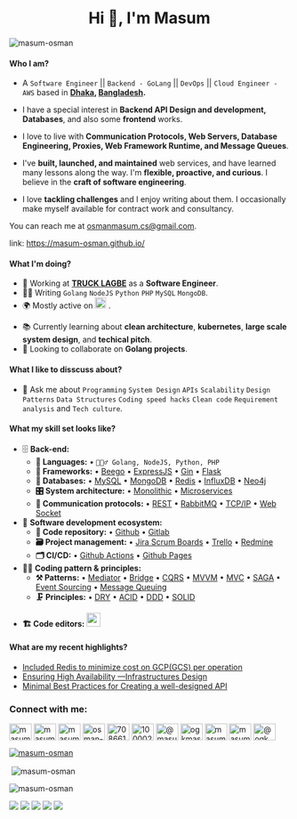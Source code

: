 
<h1 align="center">Hi 👋, I'm Masum</h1>
<p align="left"> <img src="https://komarev.com/ghpvc/?username=masum-osman&label=Profile%20views&color=0e75b6&style=flat" alt="masum-osman" /> </p>

<!-- **asadullahrifat89/asadullahrifat89** is a ✨ _special_ ✨ repository because its `README.md` (this file) appears on your GitHub profile.

Here are some ideas to get you started: -->

#### Who I am?
- A `Software Engineer` || `Backend - GoLang` || `DevOps` || `Cloud Engineer - AWS` based in **[Dhaka](https://en.wikipedia.org/wiki/Dhaka), [Bangladesh](https://en.wikipedia.org/wiki/Bangladesh).** 
- I have a special interest in **Backend API Design and development, Databases**, and also some **frontend** works. 

- I love to live with **Communication Protocols, Web Servers, Database Engineering, Proxies, Web Framework Runtime, and Message Queues**. 

- I've **built, launched, and maintained** web services, and have learned many lessons along the way. I'm **flexible, proactive, and curious**. I believe in the **craft of software engineering**.

- I love **tackling challenges** and I enjoy writing about them. I occasionally make myself available for contract work and consultancy.

You can reach me at osmanmasum.cs@gmail.com.

link: https://masum-osman.github.io/


#### What I'm doing?
- 🏢 Working at **[TRUCK LAGBE](https://trucklagbe.com/)** as a **Software Engineer**.
- 👨‍💻 Writing `Golang` `NodeJS` `Python` `PHP` `MySQL` `MongoDB`.
- 🌍 Mostly active on <a href="https://www.linkedin.com/in/masumosman/"><img src="https://cdn-icons-png.flaticon.com/512/174/174857.png" height=20></a> <!--[LinkedIn](https://www.linkedin.com/in/asadullah-rifat)--> .
<!-- and the **.NET community** -->
- 📚 Currently learning about **clean architecture**, **kubernetes**, **large scale system design**, and **techical pitch**.
- 👯 Looking to collaborate on **Golang projects**.
<!-- - 🥰 Building **[Astro-Odyssey](https://github.com/asadullahrifat89/Astro-Odyssey-Uno-Platform)**, **[Candy-Craze](https://github.com/asadullahrifat89/candy-craze-uno-platform)**, **[Hungry-Worm](https://github.com/asadullahrifat89/hungry-worm-uno-platform)**, **[Sky-Way](https://github.com/asadullahrifat89/sky-way-uno-platform)**, **[Memory-Match](https://github.com/asadullahrifat89/memory-match-uno-platform)**, **[Honk-Hero](https://github.com/asadullahrifat89/honk-hero-uno-platform)** & **[Phototis](https://github.com/asadullahrifat89/Phototis-Uno-Platform)** as pet projects. -->

#### What I like to disscuss about? 
- 💬 Ask me about `Programming` `System Design` `APIs` `Scalability` `Design Patterns` `Data Structures` `Coding speed hacks` `Clean code` `Requirement analysis` and `Tech culture`.

#### What my skill set looks like?
- 🗄️ **Back-end:**
  - **📜 Languages:** • `🧙🏻‍♂️ Golang, NodeJS, Python, PHP`
  - **🔭 Frameworks:** • [Beego](https://beego.vip/) • [ExpressJS](https://expressjs.com/) • [Gin](https://gin-gonic.com/) • [Flask](https://flask.palletsprojects.com/en/2.2.x/)
  - **💾 Databases:** • [MySQL](https://www.mysql.com/) • [MongoDB](https://www.mongodb.com/) • [Redis](https://redis.io/) • [InfluxDB](https://influx.com/) • [Neo4j](https://neo4j.com/)
  - **🎛 System architecture:** • [Monolithic](https://microservices.io/patterns/monolithic.html) • [Microservices](https://microservices.io/patterns/microservices.html)
  - **🔌 Communication protocols:** • [REST](https://docs.microsoft.com/en-us/azure/architecture/best-practices/api-design) • [RabbitMQ](https://www.rabbitmq.com/) • [TCP/IP](https://www.techtarget.com/searchnetworking/definition/TCP-IP) • [Web Socket](https://developer.mozilla.org/en-US/docs/Web/API/WebSockets_API)
- 🎡 **Software development ecosystem:**
  - **📁 Code repository:** • [Github](https://github.com/) • [Gitlab](https://gitlab.com) 
  - **🗃 Project management:** • [Jira Scrum Boards](https://www.atlassian.com/software/jira/features/scrum-boards) • [Trello](https://trello.com/) • [Redmine](https://www.redmine.org/)
  - **🗂 CI/CD:** • [Github Actions](https://github.com/features/actions) • [Github Pages](https://pages.github.com/)
- 🧙‍♂️ **Coding pattern & principles:**
  - **⚒ Patterns:**  • [Mediator](https://en.wikipedia.org/wiki/Mediator_pattern) • [Bridge](https://en.wikipedia.org/wiki/Bridge_pattern) • [CQRS](https://en.wikipedia.org/wiki/Command%E2%80%93query_separation#Command_Query_Responsibility_Separation) • [MVVM](https://en.wikipedia.org/wiki/Model%E2%80%93view%E2%80%93viewmodel) • [MVC](https://en.wikipedia.org/wiki/Model%E2%80%93view%E2%80%93controller) • [SAGA](https://microservices.io/patterns/data/saga.html) • [Event Sourcing](https://microservices.io/patterns/data/event-sourcing.html) • [Message Queuing](https://www.cloudamqp.com/blog/what-is-message-queuing.html)
  - **🗜 Principles:** • [DRY](https://en.wikipedia.org/wiki/Don%27t_repeat_yourself#:~:text=%22Don%27t%20repeat%20yourself%22,data%20normalization%20to%20avoid%20redundancy.) • [ACID](https://en.wikipedia.org/wiki/ACID) • [DDD](https://en.wikipedia.org/wiki/Domain-driven_design) • [SOLID](https://www.digitalocean.com/community/conceptual_articles/s-o-l-i-d-the-first-five-principles-of-object-oriented-design)


<!-- - 🖥 **Front-end:** 
  - **📜 Languages:** • `🧙🏻 C# 11` • `👨‍🏭 XAML` • `👨‍🔧 JavaScript` • `🧚🏻‍♂️ HTML` • `👨🏻‍🎨 CSS`
  - **🔬 Frameworks:**  
    - **🖥 Desktop:** • [Uno Platform](https://platform.uno/) • [WinUI 3](https://docs.microsoft.com/en-us/windows/apps/winui/) • [WPF](https://docs.microsoft.com/en-us/dotnet/desktop/wpf/overview/?view=netdesktop-6.0) 
    - **🌐 Web:** • [Blazor WASM](https://dotnet.microsoft.com/en-us/apps/aspnet/web-apps/blazor) • [Uno WASM](https://platform.uno/uno-platform-for-web-webassembly/) • [Open Silver](https://opensilver.net/) • [ASP.NET MVC](https://dotnet.microsoft.com/en-us/apps/aspnet/mvc)
    - **📱 Mobile:** • [Xamarin](https://dotnet.microsoft.com/en-us/apps/xamarin) • [.NET MAUI](https://docs.microsoft.com/en-us/dotnet/maui/what-is-maui) • [Uno Platform](https://platform.uno/uno-platform-for-ios-and-android/)
  - **🗳 UI toolkits:** • [Telerik](https://www.telerik.com/) • [Dev Express](https://www.devexpress.com/) • [MudBlazor](https://mudblazor.com/)
  - **📋 Reporting toolkits:** • [RDLC](https://docs.fileformat.com/reporting/rdlc/#:~:text=(.rdlc)%20Files-,What%20is%20an%20RDLC%20file%3F,used%20to%20create%20these%20files.) • [Dev Express Xtra Reporting](https://docs.devexpress.com/XtraReports/2162/reporting) • [Telerik Reporting](https://www.telerik.com/products/reporting.aspx) -->
  
- **🏗️ Code editors:**
 <a href="https://code.visualstudio.com/"><img src="https://seeklogo.com/images/V/visual-studio-code-logo-449D71944F-seeklogo.com.png" height=25></a>
  
<!-- #### What's interesting about me?  
  - 😎 I am an **ambivert** and I can speak **english** in multiple accents.
  - 🧐 I love to be very **precise** and **thorough**. I hate **procrastinating**.
  - ✍️ I write about **why a certain code is written instead of what** in the comments.
  - ⏱️ I'm a **workaholic** and drink a lot of ☕ **coffee**.
  - 😅 I just can't **resist the urge** to **explore** a new **tech** released in the **.NET** ecosystem. -->

<!--Github Stats-->


<!-- #### What companies have I worked for?
<p left="center">
  <a href="https://selisegroup.com/">
    <img src="https://selisegroup.com/wp-content/uploads/2020/11/SELISE-DIgital-Platforms-.png" height=50>
    </a> 
  <a href="https://3ssoftltd.com">
    <img src="https://encrypted-tbn0.gstatic.com/images?q=tbn:ANd9GcS0b-D5T2Flf7EDcsRtGCwK33TY8nWxldo-PoG3NGmzlGY60ZWjdNlTH42luTcRBKwg5xw&usqp=CAU" height=50>
  </a>
  <a href="https://futurestartup.com/2015/05/20/this-startup-aims-to-solve-dhakas-traffic-problem-with-an-app-but-there-is-more-to-it/">
    <img src="https://is1-ssl.mzstatic.com/image/thumb/Purple49/v4/13/7e/6d/137e6dca-2956-bfec-a0bd-57d37ab63af0/source/512x512bb.jpg" height=50> 
  </a>
  <a href="https://www.celimited.com/">
    <img src="https://celimited.com/wp-content/uploads/2022/11/logo.png" height=50 width=250>
  </a>
</p> -->

#### What are my recent highlights?
- [Included Redis to minimize cost on GCP(GCS) per operation](https://blog.devops.dev/included-redis-to-minimize-huge-cost-on-gcp-gcs-per-hit-e64112fe5f75)
- [Ensuring High Availability —Infrastructures Design](https://medium.datadriveninvestor.com/ensuring-high-availability-infrastructures-design-9cfe1bce27ae)
- [Minimal Best Practices for Creating a well-designed API](https://masum26.medium.com/minimal-best-practices-for-creating-a-well-designed-api-28e2e37a39)

<!--
#### How to get in touch with me?
<p left="center">
<a href="https://twitter.com/anonymus_7">
  <img src="https://img.shields.io/badge/twitter-%231DA1F2.svg?&style=for-the-badge&logo=twitter&logoColor=white" height=25>
</a> 
<a href="https://www.linkedin.com/in/asadullah-rifat">
  <img src="https://img.shields.io/badge/linkedin-%230077B5.svg?&style=for-the-badge&logo=linkedin&logoColor=white" height=25>
</a> 
<a href="https://www.facebook.com/Anonymus7/">
  <img src="https://img.shields.io/badge/Facebook-1877F2?style=for-the-badge&logo=facebook&logoColor=white" height=25>
</a>
<a href="mailto:asadullah.rifat@selise.ch">
  <img src="https://img.shields.io/badge/Gmail-D14836?style=for-the-badge&logo=gmail&logoColor=white" height=25>
</a>
</p>
-->
<!-- ### Blogs posts -->
<!-- BLOG-POST-LIST:START -->
<!-- BLOG-POST-LIST:END -->

<h3 align="left">Connect with me:</h3>
<p align="left">
<a href="https://codepen.io/masum-osman" target="blank"><img align="center" src="https://raw.githubusercontent.com/rahuldkjain/github-profile-readme-generator/master/src/images/icons/Social/codepen.svg" alt="masum-osman" height="30" width="40" /></a>
<a href="https://dev.to/masumosman" target="blank"><img align="center" src="https://cdn.jsdelivr.net/npm/simple-icons@3.0.1/icons/dev-dot-to.svg" alt="masumosman" height="30" width="40" /></a>
<a href="https://twitter.com/masum_osman" target="blank"><img align="center" src="https://raw.githubusercontent.com/rahuldkjain/github-profile-readme-generator/master/src/images/icons/Social/twitter.svg" alt="masum_osman" height="30" width="40" /></a>
<a href="https://linkedin.com/in/osman-gani-khan-masum-b36826b9" target="blank"><img align="center" src="https://raw.githubusercontent.com/rahuldkjain/github-profile-readme-generator/master/src/images/icons/Social/linked-in-alt.svg" alt="osman-gani-khan-masum-b36826b9" height="30" width="40" /></a>
<a href="https://stackoverflow.com/users/7086610" target="blank"><img align="center" src="https://raw.githubusercontent.com/rahuldkjain/github-profile-readme-generator/master/src/images/icons/Social/stack-overflow.svg" alt="7086610" height="30" width="40" /></a>
<a href="https://fb.com/100002783125800" target="blank"><img align="center" src="https://raw.githubusercontent.com/rahuldkjain/github-profile-readme-generator/master/src/images/icons/Social/facebook.svg" alt="100002783125800" height="30" width="40" /></a>
<a href="https://medium.com/@masum26" target="blank"><img align="center" src="https://raw.githubusercontent.com/rahuldkjain/github-profile-readme-generator/master/src/images/icons/Social/medium.svg" alt="@masum26" height="30" width="40" /></a>
<a href="https://www.hackerrank.com/ogkmasum" target="blank"><img align="center" src="https://raw.githubusercontent.com/rahuldkjain/github-profile-readme-generator/master/src/images/icons/Social/hackerrank.svg" alt="ogkmasum" height="30" width="40" /></a>
<a href="https://codeforces.com/profile/masum26" target="blank"><img align="center" src="https://cdn.jsdelivr.net/npm/simple-icons@3.0.1/icons/codeforces.svg" alt="masum26" height="30" width="40" /></a>
<a href="https://www.leetcode.com/masumosman" target="blank"><img align="center" src="https://raw.githubusercontent.com/rahuldkjain/github-profile-readme-generator/master/src/images/icons/Social/leet-code.svg" alt="masumosman" height="30" width="40" /></a>
<a href="https://www.hackerearth.com/@ogkmasum" target="blank"><img align="center" src="https://raw.githubusercontent.com/rahuldkjain/github-profile-readme-generator/master/src/images/icons/Social/hackerearth.svg" alt="@ogkmasum" height="30" width="40" /></a>
</p>



<p align="left"> <a href="https://github.com/ryo-ma/github-profile-trophy"><img src="https://github-profile-trophy.vercel.app/?username=masum-osman" alt="masum-osman" /></a>
<p>&nbsp;<img align="center" src="https://github-readme-stats.vercel.app/api?username=masum-osman&show_icons=true&locale=en" alt="masum-osman" /></p>
<p><img align="center" src="https://github-readme-streak-stats.herokuapp.com/?user=masum-osman&" alt="masum-osman" /></p>

![](https://github-profile-summary-cards.vercel.app/api/cards/profile-details?username=Masum-Osman&theme=github)
![](https://github-profile-summary-cards.vercel.app/api/cards/repos-per-language?username=Masum-Osman&theme=github)
![](https://github-profile-summary-cards.vercel.app/api/cards/most-commit-language?username=Masum-Osman&theme=github)
![](https://github-profile-summary-cards.vercel.app/api/cards/stats?username=Masum-Osman&theme=github)
![](https://github-profile-summary-cards.vercel.app/api/cards/productive-time?username=Masum-Osman&theme=github)


